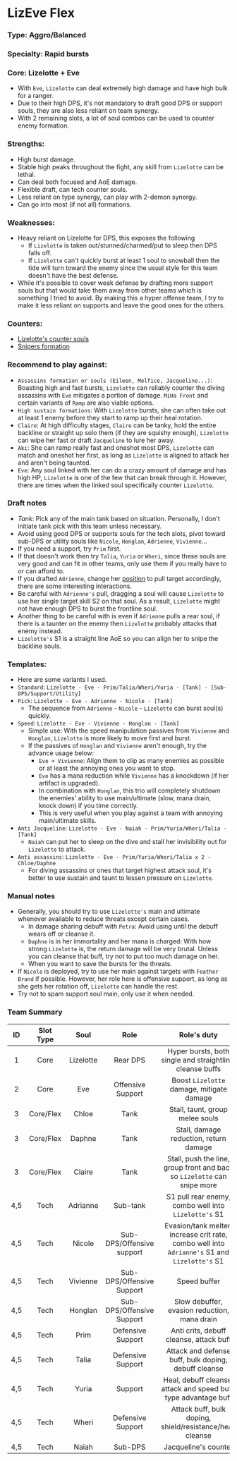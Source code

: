 # LizEve Flex

### Type: Aggro/Balanced

### Specialty: Rapid bursts

### Core: Lizelotte + Eve
- With `Eve`, `Lizelotte` can deal extremely high damage and have high bulk for a ranger.
- Due to their high DPS, it's not mandatory to draft good DPS or support souls, they are also less reliant on team synergy.
- With 2 remaining slots, a lot of soul combos can be used to counter enemy formation.

### Strengths:
- High burst damage.
- Stable high peaks throughout the fight, any skill from `Lizelotte` can be lethal.
- Can deal both focused and AoE damage.
- Flexible draft, can tech counter souls.
- Less reliant on type synergy, can play with 2-demon synergy.
- Can go into most (if not all) formations.

### Weaknesses:
- Heavy reliant on Lizelotte for DPS, this exposes the following
    - If `Lizelotte` is taken out/stunned/charmed/put to sleep then DPS falls off.
    - If `Lizelotte` can't quickly burst at least 1 soul to snowball then the tide will turn toward the enemy since the usual style for this team doesn't have the best defense.
- While it's possible to cover weak defense by drafting more support souls but that would take them away from other teams which is something I tried to avoid. By making this a hyper offense team, I try to make it less reliant on supports and leave the good ones for the others.

### Counters:
- [Lizelotte's counter souls](../counters/souls/lizelotte.md)
- [Snipers formation](../counters/formations/snipers.md)

### Recommend to play against:
- `Assassins formation or souls (Eileen, Melfice, Jacqueline...)`: Boasting high and fast bursts, `Lizelotte` can reliably counter the diving assassins with `Eve` mitigates a portion of damage. `MiHa Front` and certain variants of `Ramp` are also viable options.
- `High sustain formations`: With `Lizelotte` bursts, she can often take out at least 1 enemy before they start to ramp up their heal rotation.
- `Claire`: At high difficulty stages, `Claire` can be tanky, hold the entire backline or straight up solo them (if they are squishy enough), `Lizelotte` can wipe her fast or draft `Jacqueline` to lure her away.
- `Aki`: She can ramp really fast and oneshot most DPS, `Lizelotte` can match and oneshot her first, as long as `Lizelotte` is aligned to attack her and aren't being taunted.
- `Eve`: Any soul linked with her can do a crazy amount of damage and has high HP, `Lizelotte` is one of the few that can break through it. However, there are times when the linked soul specifically counter `Lizelotte`. 

### Draft notes
- *Tank*: Pick any of the main tank based on situation. Personally, I don't initiate tank pick with this team unless necessary.
- Avoid using good DPS or supports souls for the tech slots, pivot toward sub-DPS or utility souls like `Nicole`, `Honglan`, `Adrienne`, `Vivienne`...
- If you need a support, try `Prim` first. 
- If that doesn't work then try `Talia`, `Yuria` or `Wheri`, since these souls are very good and can fit in other teams, only use them if you really have to or can afford to.
- If you drafted `Adrienne`, change her [position](../positions/adrienne.md) to pull target accordingly, there are some interesting interactions.
- Be careful with `Adrienne's` pull, dragging a soul will cause `Lizelotte` to use her single target skill S2 on that soul. As a result, `Lizelotte` might not have enough DPS to burst the frontline soul.
- Another thing to be careful with is even if `Adrienne` pulls a rear soul, if there is a taunter on the enemy then `Lizelotte` probably attacks that enemy instead.
- `Lizelotte's` S1 is a straight line AoE so you can align her to snipe the backline souls.

### Templates:
- Here are some variants I used.
- `Standard`: `Lizelotte - Eve - Prim/Talia/Wheri/Yuria - [Tank] - [Sub-DPS/Support/Utility]`
- `Pick`: `Lizelotte - Eve - Adrienne - Nicole - [Tank]`
    - The sequence from `Adrienne` - `Nicole` - `Lizelotte` can burst soul(s) quickly.
- `Speed`: `Lizelotte - Eve - Vivienne - Honglan - [Tank]`
    - Simple use: With the speed manipulation passives from `Vivienne` and `Honglan`, `Lizelotte` is more likely to move first and burst.
    - If the passives of `Honglan` and `Vivienne` aren't enough, try the advance usage below:
        - `Eve + Vivienne`: Align them to clip as many enemies as possible or at least the annoying ones you want to stop.
        - `Eve` has a mana reduction while `Vivienne` has a knockdown (if her artifact is upgraded).
        - In combination with `Honglan`, this trio will completely shutdown the enemies' ability to use main/ultimate (slow, mana drain, knock down) if you time correctly.
        - This is very useful when you play against a team with annoying main/ultimate skills.
- `Anti Jacqueline`: `Lizelotte - Eve - Naiah - Prim/Yuria/Wheri/Talia - [Tank]`
    - `Naiah` can put her to sleep on the dive and stall her invisibility out for `Lizelotte` to attack.
- `Anti assassins`: `Lizelotte - Eve - Prim/Yuria/Wheri/Talia x 2 - Chloe/Daphne`
    - For diving assassins or ones that target highest attack soul, it's better to use sustain and taunt to lessen pressure on `Lizelotte`.

### Manual notes
- Generally, you should try to use `Lizelotte's` main and ultimate whenever available to reduce threats except certain cases.
    - In damage sharing debuff with `Petra`: Avoid using until the debuff wears off or cleanse it.
    - `Daphne` is in her immortality and her mana is charged: With how strong `Lizelotte` is, the return damage will be very brutal. Unless you can cleanse that buff, try not to put too much damage on her.
    - When you want to save the bursts for the threats.
- If `Nicole` is deployed, try to use her main against targets with `Feather Brand` if possible. However, her role here is offensive support, as long as she gets her rotation off, `Lizelotte` can handle the rest.
- Try not to spam support soul main, only use it when needed.

### Team Summary
|ID|Slot Type|Soul|Role|Role's duty|
|:---:|:---:|:---:|:---:|:---:|
|1|Core|Lizelotte|Rear DPS|Hyper bursts, both single and straightline, cleanse buffs|
|2|Core|Eve|Offensive Support|Boost `Lizelotte` damage, mitigate damage|
|3|Core/Flex|Chloe|Tank|Stall, taunt, group melee souls|
|3|Core/Flex|Daphne|Tank|Stall, damage reduction, return damage|
|3|Core/Flex|Claire|Tank|Stall, push the line, group front and back so `Lizelotte` can snipe more|
|4,5|Tech|Adrianne|Sub-tank|S1 pull rear enemy, combo well into `Lizelotte's` S1|
|4,5|Tech|Nicole|Sub-DPS/Offensive support|Evasion/tank melter, increase crit rate, combo well into `Adrianne's` S1 and `Lizelotte's` S1|
|4,5|Tech|Vivienne|Sub-DPS/Offensive Support|Speed buffer|
|4,5|Tech|Honglan|Sub-DPS/Offensive Support|Slow debuffer, evasion reduction, mana drain|
|4,5|Tech|Prim|Defensive Support|Anti crits, debuff cleanse, attack buff|
|4,5|Tech|Talia|Defensive Support|Attack and defense buff, bulk doping, debuff cleanse|
|4,5|Tech|Yuria|Support|Heal, debuff cleanse, attack and speed buff, type advantage buff|
|4,5|Tech|Wheri|Defensive Support|Attack buff, bulk doping, shield/resistance/heal, cleanse|
|4,5|Tech|Naiah|Sub-DPS|Jacqueline's counter|
